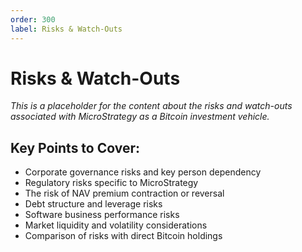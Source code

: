 ```yaml
---
order: 300
label: Risks & Watch-Outs
---
```


# Risks & Watch-Outs

_This is a placeholder for the content about the risks and watch-outs associated with MicroStrategy as a Bitcoin investment vehicle._

## Key Points to Cover:

- Corporate governance risks and key person dependency
- Regulatory risks specific to MicroStrategy
- The risk of NAV premium contraction or reversal
- Debt structure and leverage risks
- Software business performance risks
- Market liquidity and volatility considerations
- Comparison of risks with direct Bitcoin holdings
